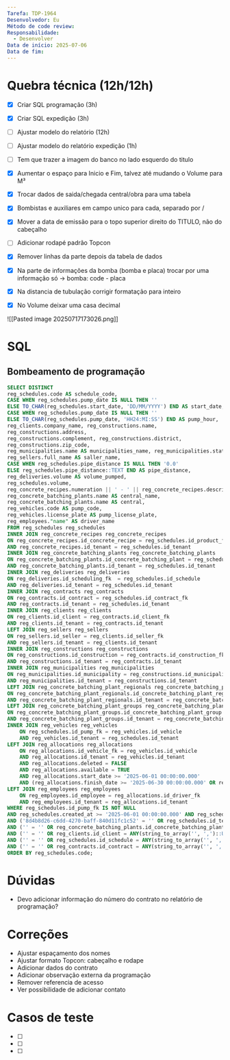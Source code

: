 ```yaml
---
Tarefa: TDP-1964
Desenvolvedor: Eu
Método de code review: 
Responsabilidade:
  - Desenvolver
Data de início: 2025-07-06
Data de fim:
---
```

# Quebra técnica (12h/12h)

- [x] Criar SQL programação (3h)
- [x] Criar SQL expedição (3h)
- [ ] Ajustar modelo do relatório (12h)
- [ ] Ajustar modelo do relatório expedição (1h)

- [ ] Tem que trazer a imagem do banco no lado esquerdo do titulo
- [x] Aumentar o espaço para Inicio e Fim, talvez até mudando o Volume para M³
- [x] Trocar dados de saida/chegada central/obra para uma tabela
- [x] Bombistas e auxiliares em campo unico para cada, separado por /
- [x] Mover a data de emissão para o topo superior direito do TITULO, não do cabeçalho
- [ ] Adicionar rodapé padrão Topcon
- [x] Remover linhas da parte depois da tabela de dados
- [x] Na parte de informações da bomba (bomba e placa) trocar por uma informação só -> bomba: code - placa
- [x] Na distancia de tubulação corrigir formatação para inteiro
- [x] No Volume deixar uma casa decimal


![[Pasted image 20250717173026.png]]

# SQL

## Bombeamento de programação

```sql
SELECT DISTINCT 
reg_schedules.code AS schedule_code,
CASE WHEN reg_schedules.pump_date IS NULL THEN ''
ELSE TO_CHAR(reg_schedules.start_date, 'DD/MM/YYYY') END AS start_date,
CASE WHEN reg_schedules.pump_date IS NULL THEN ''
ELSE TO_CHAR(reg_schedules.pump_date, 'HH24:MI:SS') END AS pump_hour,
reg_clients.company_name, reg_constructions.name,
reg_constructions.address,
reg_constructions.complement, reg_constructions.district,
reg_constructions.zip_code,
reg_municipalities.name AS municipalities_name, reg_municipalities.state AS municipalities_state,
reg_sellers.full_name AS saller_name,
CASE WHEN reg_schedules.pipe_distance IS NULL THEN '0.0'
ELSE reg_schedules.pipe_distance::TEXT END AS pipe_distance,
reg_deliveries.volume AS volume_pumped,
reg_schedules.volume,
reg_concrete_recipes.numeration || ' - ' || reg_concrete_recipes.description AS product,
reg_concrete_batching_plants.name AS central_name,
reg_concrete_batching_plants.name AS central,
reg_vehicles.code AS pump_code,
reg_vehicles.license_plate AS pump_license_plate,
reg_employees."name" AS driver_name
FROM reg_schedules reg_schedules 
INNER JOIN reg_concrete_recipes reg_concrete_recipes
ON reg_concrete_recipes.id_concrete_recipe = reg_schedules.id_product_fk
AND reg_concrete_recipes.id_tenant = reg_schedules.id_tenant
INNER JOIN reg_concrete_batching_plants reg_concrete_batching_plants
ON reg_concrete_batching_plants.id_concrete_batching_plant = reg_schedules.id_concrete_batching_plant_fk
AND reg_concrete_batching_plants.id_tenant = reg_schedules.id_tenant
INNER JOIN reg_deliveries reg_deliveries
ON reg_deliveries.id_scheduling_fk  = reg_schedules.id_schedule 
AND reg_deliveries.id_tenant = reg_schedules.id_tenant
INNER JOIN reg_contracts reg_contracts
ON reg_contracts.id_contract = reg_schedules.id_contract_fk
AND reg_contracts.id_tenant = reg_schedules.id_tenant
INNER JOIN reg_clients reg_clients
ON reg_clients.id_client = reg_contracts.id_client_fk
AND reg_clients.id_tenant = reg_contracts.id_tenant
LEFT JOIN reg_sellers reg_sellers
ON reg_sellers.id_seller = reg_clients.id_seller_fk
AND reg_sellers.id_tenant = reg_clients.id_tenant
INNER JOIN reg_constructions reg_constructions
ON reg_constructions.id_construction = reg_contracts.id_construction_fk
AND reg_constructions.id_tenant = reg_contracts.id_tenant
INNER JOIN reg_municipalities reg_municipalities
ON reg_municipalities.id_municipality = reg_constructions.id_municipality_fk 
AND reg_municipalities.id_tenant = reg_constructions.id_tenant
LEFT JOIN reg_concrete_batching_plant_regionals reg_concrete_batching_plant_regionals
ON reg_concrete_batching_plant_regionals.id_concrete_batching_plant_regional = reg_concrete_batching_plants.id_concrete_batching_plant_regional_fk
AND reg_concrete_batching_plant_regionals.id_tenant = reg_concrete_batching_plants.id_tenant
LEFT JOIN reg_concrete_batching_plant_groups reg_concrete_batching_plant_groups
ON reg_concrete_batching_plant_groups.id_concrete_batching_plant_group = reg_concrete_batching_plant_regionals.id_concrete_batching_plant_group_fk
AND reg_concrete_batching_plant_groups.id_tenant = reg_concrete_batching_plant_regionals.id_tenant
INNER JOIN reg_vehicles reg_vehicles 
	ON reg_schedules.id_pump_fk = reg_vehicles.id_vehicle
	AND reg_vehicles.id_tenant = reg_schedules.id_tenant
LEFT JOIN reg_allocations reg_allocations
	ON reg_allocations.id_vehicle_fk = reg_vehicles.id_vehicle
	AND reg_allocations.id_tenant = reg_vehicles.id_tenant
	AND reg_allocations.deleted = FALSE
	AND reg_allocations.available = TRUE
	AND reg_allocations.start_date >= '2025-06-01 00:00:00.000'
	AND (reg_allocations.finish_date >= '2025-06-30 00:00:00.000' OR reg_allocations.finish_date IS NULL)
LEFT JOIN reg_employees reg_employees
	ON reg_employees.id_employee = reg_allocations.id_driver_fk
	AND reg_employees.id_tenant = reg_allocations.id_tenant
WHERE reg_schedules.id_pump_fk IS NOT NULL
AND reg_schedules.created_at >= '2025-06-01 00:00:00.000' AND reg_schedules.created_at <= '2025-06-30 00:00:00.000'  
AND ('8d4b8d26-c6dd-4270-baff-840d11fc1c52' = '' OR reg_schedules.id_tenant = CAST('8d4b8d26-c6dd-4270-baff-840d11fc1c52' AS UUID)) 
AND ('' = '' OR reg_concrete_batching_plants.id_concrete_batching_plant = ANY(string_to_array('', ',')::UUID[])) 
AND ('' = '' OR reg_clients.id_client = ANY(string_to_array('', ',')::UUID[]))  
AND ('' = '' OR reg_schedules.id_schedule = ANY(string_to_array('', ',')::UUID[]))  
AND ('' = '' OR reg_contracts.id_contract = ANY(string_to_array('', ',')::UUID[]))
ORDER BY reg_schedules.code;
```

# Dúvidas
- Devo adicionar informação do número do contrato no relatório de programação?

# Correções

- Ajustar espaçamento dos nomes  
- Ajustar formato Topcon: cabeçalho e rodape  
- Adicionar dados do contrato  
- Adicionar observação externa da programação  
- Remover referencia de acesso  
- Ver possibilidade de adicionar contato

# Casos de teste

- [ ] 
- [ ] 
- [ ] 



